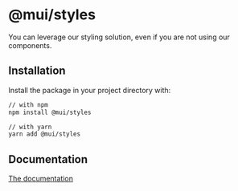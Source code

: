 # @mui/styles

You can leverage our styling solution, even if you are not using our components.

## Installation

Install the package in your project directory with:

```sh
// with npm
npm install @mui/styles

// with yarn
yarn add @mui/styles
```

## Documentation

[The documentation](https://mui.com/system/styles/basics/)
